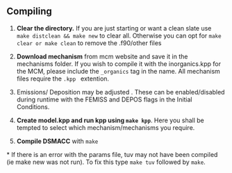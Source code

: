 
## Compiling
1. **Clear the directory.** If you are just starting or want a clean slate use `make distclean && make new` to clear all. 
Otherwise you can opt for `make clear or make clean` to remove the .f90/other files

2. **Download mechanism** from mcm website and save it in the mechanisms folder. If you wish to compile it with the inorganics.kpp for the MCM, please include the `_organics` tag in the name. All mechanism files require the `.kpp ` extention. 

3. Emissions/ Deposition may be adjusted <include something about peters script>. These can be enabled/disabled during runtime with the FEMISS and DEPOS flags in the Initial Conditions. 

4. **Create model.kpp and run kpp using `make kpp`**. Here you shall be tempted to select which mechanism/mechanisms you require. 

5. **Compile DSMACC** with `make`

\* If there is an error with the params file, tuv may not have been compiled (ie make new was not run). To fix this type `make tuv`  followed by `make`. 


